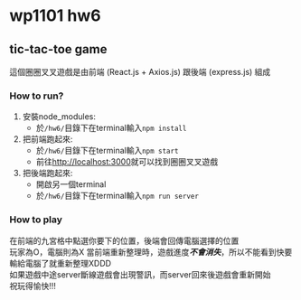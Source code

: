 # wp1101 hw6
## tic-tac-toe game
這個圈圈叉叉遊戲是由前端 (React.js + Axios.js) 跟後端 (express.js) 組成
### How to run?
1. 安裝node_modules:
    * 於`/hw6/`目錄下在terminal輸入`npm install`
2. 把前端跑起來:
    * 於`/hw6/`目錄下在terminal輸入`npm start`
    * 前往[http://localhost:3000](http://localhost:3000)就可以找到圈圈叉叉遊戲
3. 把後端跑起來:
    * 開啟另一個terminal
    * 於`/hw6/`目錄下在terminal輸入`npm run server`

### How to play
在前端的九宮格中點選你要下的位置，後端會回傳電腦選擇的位置\
玩家為O，電腦則為X
當前端重新整理時，遊戲進度***不會消失***，所以不能看到快要輸給電腦了就重新整理XDDD\
如果遊戲中途server斷線遊戲會出現警訊，而server回來後遊戲會重新開始\
祝玩得愉快!!!
